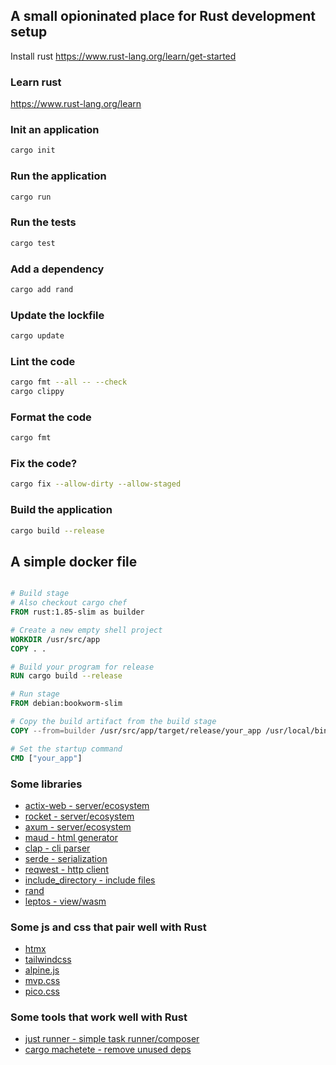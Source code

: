 
## A small opioninated place for Rust development setup

Install rust https://www.rust-lang.org/learn/get-started
  
### Learn rust
https://www.rust-lang.org/learn

### Init an application
```bash
cargo init
```

### Run the application
```bash
cargo run
```

### Run the tests
```bash
cargo test
```

### Add a dependency
```bash
cargo add rand
```

### Update the lockfile
```bash
cargo update
```

### Lint the code
```bash
cargo fmt --all -- --check
cargo clippy
```

### Format the code
```bash
cargo fmt
```

### Fix the code?
```bash
cargo fix --allow-dirty --allow-staged
```

### Build the application
```bash
cargo build --release
```

## A simple docker file

```Dockerfile

# Build stage
# Also checkout cargo chef
FROM rust:1.85-slim as builder

# Create a new empty shell project
WORKDIR /usr/src/app
COPY . .

# Build your program for release
RUN cargo build --release

# Run stage
FROM debian:bookworm-slim

# Copy the build artifact from the build stage
COPY --from=builder /usr/src/app/target/release/your_app /usr/local/bin/

# Set the startup command
CMD ["your_app"]

```

### Some libraries

- [actix-web - server/ecosystem](https://crates.io/crates/actix)
- [rocket - server/ecosystem](https://crates.io/crates/rocket)
- [axum - server/ecosystem](https://crates.io/crates/axum)
- [maud - html generator](https://crates.io/crates/maud)
- [clap - cli parser](https://crates.io/crates/clap)
- [serde - serialization](https://crates.io/crates/serde)
- [reqwest - http client](https://crates.io/crates/reqwest)
- [include_directory - include files](https://crates.io/crates/include_directory)
- [rand](https://crates.io/crates/rand)
- [leptos - view/wasm](https://crates.io/crates/leptos)

### Some js and css that pair well with Rust

- [htmx](https://htmx.org/)
- [tailwindcss](https://tailwindcss.com/)
- [alpine.js](https://alpinejs.dev/)  
- [mvp.css](https://andybrewer.github.io/mvp/)
- [pico.css](https://picocss.com/)

### Some tools that work well with Rust

- [just runner - simple task runner/composer](https://github.com/casey/just)
- [cargo machetete - remove unused deps](https://github.com/bnjbvr/cargo-machete)
